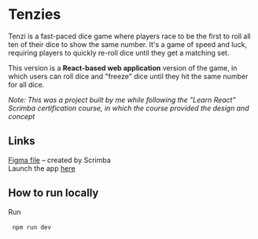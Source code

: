 # Tenzies
Tenzi is a fast-paced dice game where players race to be the first to roll all ten of their dice to show the same number. It's a game of speed and luck, requiring players to quickly re-roll dice until they get a matching set.

This version is a **React-based web application** version of the game, in which users can roll dice and "freeze" dice until they hit the same number for all dice.

*Note: This was a project built by me while following the "Learn React" Scrimba certification course, in which the course provided the design and concept*

## Links
<a href="https://www.figma.com/design/FqsxRUhAaXM4ezddQK0CdR/Tenzies?node-id=2-31&t=ROdJiurFh0E0BSW0-0" target="_blank">Figma file</a> – created by Scrimba <br>
Launch the app [here](https://tenzies-by-ms.netlify.app)

## How to run locally
Run <pre> ```npm run dev ``` </pre>
